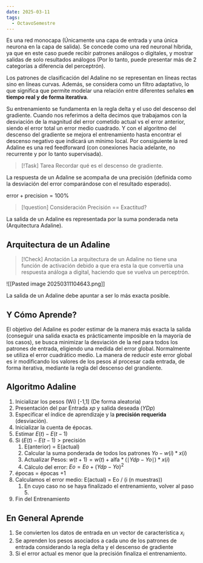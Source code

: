 ```yaml
---
date: 2025-03-11
tags:
  - OctavoSemestre
---
```


Es una red monocapa (Únicamente una capa de entrada y una única neurona en la capa de salida). Se concede como una red neuronal híbrida, ya que en este caso puede recibir patrones análogos o digitales, y mostrar salidas de solo resultados análogos (Por lo tanto, puede presentar más de 2 categorías a diferencia del perceptrón).

Los patrones de clasificación del Adaline no se representan en líneas rectas sino en líneas curvas. Además, se considera como un filtro adaptativo, lo que significa que permite modelar una relación entre diferentes señales **en tiempo real y de forma iterativa**.

Su entrenamiento se fundamenta en la regla delta y el uso del descenso del gradiente. Cuando nos referimos a delta decimos que trabajamos con la desviación de la magnitud del error cometido actual vs el error anterior, siendo el error total un error medio cuadrado. Y con el algoritmo del descenso del gradiente se mejora el entrenamiento hasta encontrar el descenso negativo que indicará un mínimo local. Por consiguiente la red Adaline es una red feedforward (con conexiones hacia adelante, no recurrente y por lo tanto supervisada).

> [!Task] Tarea
> Recordar qué es el descenso de gradiente.

La respuesta de un Adaline se acompaña de una precisión (definida como la desviación del error comparándose con el resultado esperado). 

$\text{error} + \text{precision} = 100\%$

>[!question] Consideración
>Precisión == Exactitud?

La salida de un Adaline es representada por la suma ponderada neta (Arquitectura Adaline).

## Arquitectura de un Adaline

> [!Check] Anotación
> La arquitectura de un Adaline no tiene una función de activación debido a que era esta la que convertía una respuesta análoga a digital, haciendo que se vuelva un perceptrón.

![[Pasted image 20250311104643.png]]

La salida de un Adaline debe apuntar a ser lo más exacta posible.

## Y Cómo Aprende?
El objetivo del Adaline es poder estimar de la manera más exacta la salida (conseguir una salida exacta es prácticamente imposible en la mayoría de los casos), se busca minimizar la desviación de la red para todos los patrones de entrada, eligiendo una medida del error global. Normalmente se utiliza el error cuadrático medio. La manera de reducir este error global es ir modificando los valores de los pesos al procesar cada entrada, de forma iterativa, mediante la regla del descenso del grandiente.

## Algoritmo Adaline

1. Inicializar los pesos (Wi) [-1,1] (De forma aleatoria)
2. Presentación del par Entrada $xp$ y salida deseada ($YDp$)
3. Especificar el índice de aprendizaje y la **precisión requerida** (desviación).
4. Inicializar la cuenta de épocas.
5. Estimar $E(t) - E(t-1)$
6. Si ($E(t)-E(t-1)>\text{precisión}$
	1. $\text{E(anterior) = E(actual)}$
	2. Calcular la suma ponderada de todos los patrones $Yo - w(i)*x(i)$
	3. Actualizar Pesos: $w(t+1) = w(t) + \text{alfa} * (\mid Ydp-Yo\mid)* x(i)$
	4. Cálculo del error: $Eo = Eo + (Ydp - Yo)^2$
7. $\text{épocas = épocas +1}$
8.  Calculamos el error medio: $\text{E(actual) = Eo / (i (n muestras))}$
	1. En cuyo caso no se haya finalizado el entrenamiento, volver al paso 5.
9. Fin del Entrenamiento 

## En General Aprende

1. Se convierten los datos de entrada en un vector de característica $x_i$
2. Se aprenden los pesos asociados a cada uno de los patrones de entrada considerando la regla delta y el descenso de gradiente
3. Si el error actual es menor que la precisión finaliza el entrenamiento.

